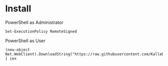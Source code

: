 Install
=======

PowerShell as Administrator

    Set-ExecutionPolicy RemoteSigned
    
PowerShell as User

    (new-object Net.WebClient).DownloadString("https://raw.githubusercontent.com/KalleDK/Install/master/bootstrap.ps1") | iex
